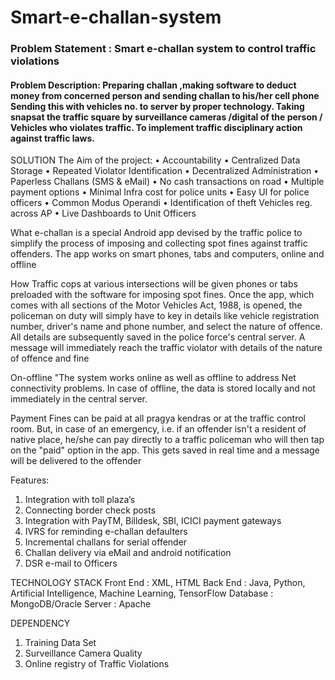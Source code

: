 # Smart-e-challan-system
###	Problem Statement : Smart e-challan system to control traffic violations
####	Problem Description: Preparing challan ,making software to deduct money from concerned person and sending challan to his/her cell phone  Sending this with vehicles no. to server by proper technology. Taking snapsat the traffic square by surveillance cameras /digital of the person / Vehicles who violates traffic.  To implement traffic disciplinary action against traffic laws. 

SOLUTION
The Aim of the project:
•	Accountability
•	Centralized Data Storage
•	Repeated Violator Identification
•	Decentralized Administration
•	Paperless Challans (SMS & eMail)
•	No cash transactions on road
•	Multiple payment options
•	Minimal Infra cost for police units
•	Easy UI for police officers
•	Common Modus Operandi
•	Identification of theft Vehicles reg. across AP
•	Live Dashboards to Unit Officers

What
e-challan is a special Android app devised by the traffic police to simplify the process of imposing and collecting spot fines against traffic offenders. The app works on smart phones, tabs and computers, online and offline

How
Traffic cops at various intersections will be given phones or tabs preloaded with the software for imposing spot fines. Once the app, which comes with all sections of the Motor Vehicles Act, 1988, is opened, the policeman on duty will simply have to key in details like vehicle registration number, driver's name and phone number, and select the nature of offence.
All details are subsequently saved in the police force's central server. A message will immediately reach the traffic violator with details of the nature of offence and fine

On-offline
"The system works online as well as offline to address Net connectivity problems. In case of offline, the data is stored locally and not immediately in the central server.

Payment
Fines can be paid at all pragya kendras or at the traffic control room. But, in case of an  emergency, i.e. if an offender isn't a resident of native place, he/she can pay directly to a traffic policeman who will then tap on the "paid" option in the app. This gets saved in real time and a message will be delivered to the offender

Features: 
1.	Integration with toll plaza’s
2.	Connecting border check posts
3.	Integration with PayTM, Billdesk, SBI, ICICI payment gateways
4.	IVRS for reminding e-challan defaulters
5.	Incremental challans for serial offender
6.	Challan delivery via eMail and android notification
7.	DSR e-mail to Officers

TECHNOLOGY STACK
Front End : XML, HTML
Back End : Java, Python, Artificial Intelligence, Machine Learning, TensorFlow 
Database : MongoDB/Oracle
Server : Apache

DEPENDENCY
1. Training Data Set
2. Surveillance Camera Quality
3. Online registry of Traffic Violations
